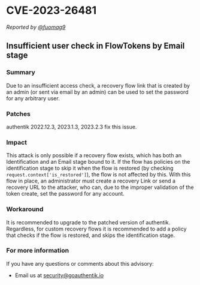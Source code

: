 # CVE-2023-26481

_Reported by [@fuomag9](https://github.com/fuomag9)_

## Insufficient user check in FlowTokens by Email stage

### Summary

Due to an insufficient access check, a recovery flow link that is created by an admin (or sent via email by an admin) can be used to set the password for any arbitrary user.

### Patches

authentik 2022.12.3, 2023.1.3, 2023.2.3 fix this issue.

### Impact

This attack is only possible if a recovery flow exists, which has both an Identification and an Email stage bound to it. If the flow has policies on the identification stage to skip it when the flow is restored (by checking `request.context['is_restored']`), the flow is not affected by this. With this flow in place, an administrator must create a recovery Link or send a recovery URL to the attacker, who can, due to the improper validation of the token create, set the password for any account.

### Workaround

It is recommended to upgrade to the patched version of authentik. Regardless, for custom recovery flows it is recommended to add a policy that checks if the flow is restored, and skips the identification stage.

### For more information

If you have any questions or comments about this advisory:

-   Email us at [security@goauthentik.io](mailto:security@goauthentik.io)
